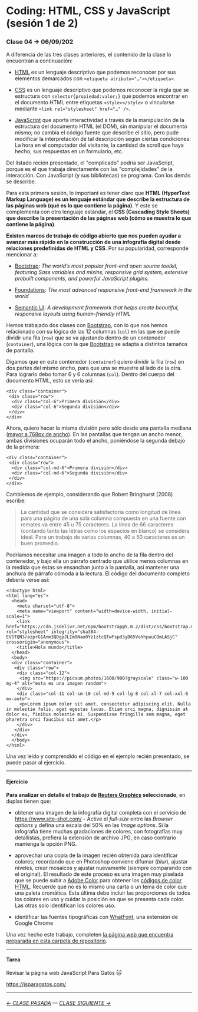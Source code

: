 # Coding: HTML, CSS y JavaScript (sesión 1 de 2)

### Clase 04 → 06/09/202

A diferencia de las tres clases anteriores, el contenido de la clase lo encuentran a continuación:
 
- [HTML](https://github.com/profesorfaco/dno075-2021-2/wiki/HTML) es un lenguaje descriptivo que podemos reconocer por sus elementos demarcados con `<etiqueta atributo="…"></etiqueta>`.

- [CSS](https://github.com/profesorfaco/dno075-2021-2/wiki/CSS) es un lenguaje descriptivo que podemos reconocer la regla que se estructura con `selector{propiedad:valor;}` que podemos encontrar en el documento HTML entre etiquetas `<style></style>` o vincularse mediante `<link rel="stylesheet" href="…" />`.

- [JavaScript](https://github.com/profesorfaco/dno075-2021-2/wiki/JavaScript) que aporta interactividad a través de la manipulación de la estructura del documento HTML (el DOM), sin manipular el documento mismo; no cambia el código fuente que describe el sitio, pero pude modificar la interpretación de tal descripción según ciertas condiciones: La hora en el computador del visitante, la cantidad de scroll que haya hecho, sus respuestas en un formulario, etc.

Del listado recién presentado, el "complicado" podría ser JavaScript, porque es el que trabaja directamente con las "complejidades" de la interacción. Con JavaScript (y sus bibliotecas) se programa. Con los demás se describe.

Para esta primera sesión, lo important es tener claro que **HTML (HyperText Markup Language) es un lenguaje estándar que describe la estructura de las páginas web (qué es lo que contiene la página)**. Y este se complementa con otro lenguaje estándar, el **CSS (Cascading Style Sheets) que describe la presentación de las páginas web (cómo se muestra lo que contiene la página)**. 

**Existen marcos de trabajo de código abierto que nos pueden ayudar a avanzar más rápido en la construcción de una infografía digital desde relaciones predefinidas de HTML y CSS**. Por su popularidad, corresponde mencionar a:

- [Bootstrap](https://getbootstrap.com/): *The world’s most popular front-end open source toolkit, featuring Sass variables and mixins, responsive grid system, extensive prebuilt components, and powerful JavaScript plugins.*

- [Foundations](https://get.foundation/): *The most advanced responsive front-end framework in the world* 

- [Semantic UI](https://semantic-ui.com/): *A development framework that helps create beautiful, responsive layouts using human-friendly HTML*

Hemos trabajado dos clases con [Bootstrap](https://getbootstrap.com/), con lo que nos hemos relacionado con su lógica de las 12 columnas (`col`) en las que se puede dividir una fila (`row`) que se va ajustando dentro de un contenedor (`container`), una lógica con la que [Bootstrap](https://getbootstrap.com/) se adapta a distintos tamaños de pantalla.

Digamos que en este contenedor (`container`) quiero dividir la fila (`row`) en dos partes del mismo ancho, para que una se muestre al lado de la otra. Para lograrlo debo tomar 6 y 6 columnas (`col`). Dentro del cuerpo del documento HTML, esto se vería así:

```
<div class="container">
 <div class="row">
  <div class="col-6">Primera división</div>
  <div class="col-6">Segunda división</div>
 </div>
</div>
```

Ahora, quiero hacer la misma división pero sólo desde una pantalla mediana ([mayor a 768px de ancho](https://getbootstrap.com/docs/5.0/layout/breakpoints/#available-breakpoints)). En las pantallas que tengan un ancho menor, ambas divisiones ocuparán todo el ancho, poniéndose la segunda debajo de la primera:

```
<div class="container">
 <div class="row">
  <div class="col-md-6">Primera división</div>
  <div class="col-md-6">Segunda división</div>
 </div>
</div>
```

Cambiemos de ejemplo, considerando que Robert Bringhurst (2008) escribe:

> La cantidad que se considera satisfactoria como longitud de línea para una página de una sola columna compuesta en una fuente con remates va entre 45 u 75 caracteres. La línea de 66 caracteres (contando tanto las letras como los espacios en blanco) se considera ideal. Para un trabajo de varias columnas, 40 a 50 caracteres es un buen promedio.

Podríamos necesitar una imagen a todo lo ancho de la fila dentro del contenedor, y bajo ella un párrafo centrado que utilice menos columnas en la medida que éstas se ensanchan junto a la pantalla, así mantener una anchura de párrafo cómoda a la lectura. El código del documento completo debería verse así:

```
<!doctype html>
<html lang="es">
  <head>
    <meta charset="utf-8">
    <meta name="viewport" content="width=device-width, initial-scale=1">
    <link href="https://cdn.jsdelivr.net/npm/bootstrap@5.0.2/dist/css/bootstrap.min.css" rel="stylesheet" integrity="sha384-EVSTQN3/azprG1Anm3QDgpJLIm9Nao0Yz1ztcQTwFspd3yD65VohhpuuCOmLASjC" crossorigin="anonymous">
    <title>Hola mundo</title>
  </head>
  <body>
  <div class="container">
   <div class="row">
    <div class="col-12">
     <img src="https://picsum.photos/1600/900?grayscale" class="w-100 my-4" alt="esta es una imagen random">
    </div>
    <div class="col-11 col-sm-10 col-md-9 col-lg-8 col-xl-7 col-xxl-6 mx-auto">
     <p>Lorem ipsum dolor sit amet, consectetur adipiscing elit. Nulla in molestie felis, eget egestas lacus. Etiam orci magna, dignissim at dolor eu, finibus molestie mi. Suspendisse fringilla sem magna, eget pharetra orci faucibus sit amet.</p>
    </div>
   </div>
  </div>    
  </body>
</html>
```

Una vez leído y comprendido el código en el ejemplo recién presentado, se puede pasar al ejercicio.

- - - - - - - 

#### Ejercicio

**Para analizar en detalle el trabajo de [Reuters Graphics](https://graphics.reuters.com/) seleccionado**, en duplas tienen que:

- obtener una imagen de la infografía digital completa con el servicio de https://www.site-shot.com/ - Active el *full-size* entre las *Browser options* y defina una escala del 50% en las *Image options*. Si la infografía tiene muchas gradaciones de colores, con fotografías muy detallistas, prefiera la extensión de archivo JPG, en caso contrario mantenga la opción PNG. 

- aprovechar una copia de la imagen recién obtenida para identificar colores; recordando que en Photoshop conviene difumar (*blur*), ajustar niveles, crear mosaicos y ajustar nuevamente (siempre comparando con el original). El resultado de este proceso es una imagen muy pixelada que se puede subir a [Adobe Color](https://color.adobe.com/es/create/image) para obtener los [códigos de color HTML](https://htmlcolorcodes.com/es/). Recuerde que no es lo mismo una carta o un tema de color que una paleta cromática. Esta última debe incluir las proporciones de todos los colores en uso y cuidar la posición en que se presenta cada color. Las otras solo identifican los colores uso.

- identificar las fuentes tipográficas con [WhatFont](https://chrome.google.com/webstore/detail/whatfont/jabopobgcpjmedljpbcaablpmlmfcogm), una extensión de Google Chrome

Una vez hecho este trabajo, completen [la página web que encuentra preparada en esta carpeta de repositorio](https://profesorfaco.github.io/dno075-2021-2/clase-04/).

- - - - - - - 

#### Tarea

Revisar la página web JavaScript Para Gatos :cat:  

https://jsparagatos.com/

- - - - - - - 

###### [← CLASE PASADA](https://github.com/profesorfaco/dno075-2021-2/tree/main/clase-03) — [CLASE SIGUIENTE →](https://github.com/profesorfaco/dno075-2021-2/tree/main/clase-05) 
